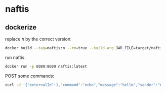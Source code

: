# naftis

## dockerize
replace _n_ by the correct version:

````sh 
docker build --tag=naftis:n --rm=true --build-arg JAR_FILE=target/naftis-0.0.1-SNAPSHOT.jar . 
````

run naftis:

````sh
docker run -p 8080:8080 naftis:latest
````

POST some commands:

````sh
curl -d '{"externalId":1,"command":"echo","message":"hello","sender":"me"}' -H "Accept: application/json" -H "Content-Type: application/json" -X POST http://localhost:8080/rest/commands
````